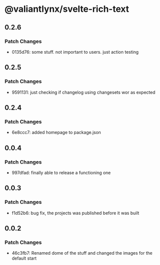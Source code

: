 # @valiantlynx/svelte-rich-text

## 0.2.6

### Patch Changes

- 0135d76: some stuff. not important to users. just action testing

## 0.2.5

### Patch Changes

- 9591131: just checking if changelog using changesets wor as expected

## 0.2.4

### Patch Changes

- 6e8ccc7: added homepage to package.json

## 0.0.4

### Patch Changes

- 997dfad: finally able to release a functioning one

## 0.0.3

### Patch Changes

- f1d52b6: bug fix, the projects was published before it was built

## 0.0.2

### Patch Changes

- 46c3fb7: Renamed dome of the stuff and changed the images for the default start

